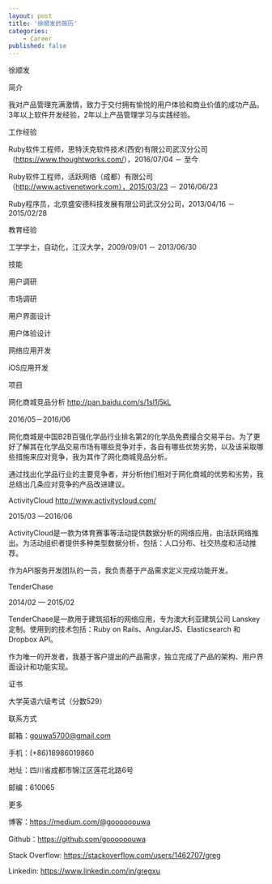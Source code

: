 ```yaml
---
layout: post
title: '徐顺发的简历'
categories:
    - Career
published: false
---
```




徐顺发

简介

我对产品管理充满激情，致力于交付拥有愉悦的用户体验和商业价值的成功产品。3年以上软件开发经验，2年以上产品管理学习与实践经验。

工作经验

Ruby软件工程师，思特沃克软件技术(西安)有限公司武汉分公司（<https://www.thoughtworks.com/>），2016/07/04 － 至今

Ruby软件工程师，活跃网络（成都）有限公司（http://www.activenetwork.com），2015/03/23 － 2016/06/23

Ruby程序员，北京盛安德科技发展有限公司武汉分公司，2013/04/16 － 2015/02/28

教育经验

工学学士，自动化，江汉大学，2009/09/01 － 2013/06/30

技能

用户调研

市场调研

用户界面设计

用户体验设计

网络应用开发

iOS应用开发

项目

网化商城竞品分析 <http://pan.baidu.com/s/1sl1j5kL>

2016/05－2016/06

网化商城是中国B2B百强化学品行业排名第2的化学品免费撮合交易平台。为了更好了解其在化学品交易市场有哪些竞争对手，各自有哪些优势劣势，以及该采取哪些措施来应对竞争，我为其作了网化商城竞品分析。

通过找出化学品行业的主要竞争者，并分析他们相对于网化商城的优势和劣势，我总结出几条应对竞争的产品改进建议。

ActivityCloud <http://www.activitycloud.com/>

2015/03 —2016/06

ActivityCloud是一款为体育赛事等活动提供数据分析的网络应用，由活跃网络推出。为活动组织者提供多种类型数据分析，包括：人口分布、社交热度和活动推荐。

作为API服务开发团队的一员，我负责基于产品需求定义完成功能开发。

TenderChase

2014/02 — 2015/02

TenderChase是一款用于建筑招标的网络应用，专为澳大利亚建筑公司 Lanskey 定制。使用到的技术包括：Ruby on Rails、AngularJS、Elasticsearch 和 Dropbox API。

作为唯一的开发者，我基于客户提出的产品需求，独立完成了产品的架构、用户界面设计和功能实现。

证书

大学英语六级考试（分数529）

联系方式

邮箱：gouwa5700@gmail.com

手机：(+86)18986019860

地址：四川省成都市锦江区莲花北路6号

邮编：610065

更多

博客：<https://medium.com/@goooooouwa>

Github：<https://github.com/goooooouwa>

Stack Overflow: <https://stackoverflow.com/users/1462707/greg>

Linkedin: <https://www.linkedin.com/in/gregxu>